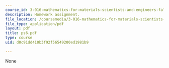 ```yaml
---
course_id: 3-016-mathematics-for-materials-scientists-and-engineers-fall-2005
description: Homework assignment.
file_location: /coursemedia/3-016-mathematics-for-materials-scientists-and-engineers-fall-2005/d0c91dd410b3f92f56549200ed1981b9_ps6.pdf
file_type: application/pdf
layout: pdf
title: ps6.pdf
type: course
uid: d0c91dd410b3f92f56549200ed1981b9

---
```

None